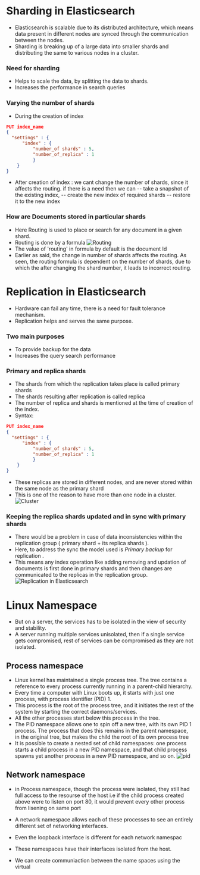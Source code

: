 # Sharding in Elasticsearch 
- Elasticsearch is scalable due to its distributed architecture, which means data present in different nodes are synced through the communication between the nodes. 
- Sharding is breaking up of a large data into smaller shards and distributing the same to various nodes in a cluster.
### Need for sharding 
- Helps to  scale the data, by splitting the data to shards.
- Increases the performance in search queries
### Varying the number of shards
- During the creation of index   
```json
PUT index_name
{
  "settings" : {
	  "index" : {
		  "number_of shards" : 5,
		  "number_of_replica" : 1
		  }
	}
}
```
- After creation of index : we cant change the number of shards, since it affects the routing. if there is a need then we can 
-- take a snapshot of the existing index, 
-- create the new index of required shards
-- restore it to the new index

### How are Documents stored in particular shards
- Here Routing is used to place or search for any document in a given shard.
- Routing is done by a formula
![Routing]( https://codingexplained.com/wp-content/uploads/Routing-1024x863.png )
- The value of 'routing' in formula by default is the document Id
- Earlier as said, the change in number of shards affects the routing. As seen, the routing formula is dependent on the number of shards, due to which the after changing the shard number, it leads to incorrect routing.            
# Replication in Elasticsearch

- Hardware can fail any time, there is a need for fault tolerance mechanism.
-  Replication helps and serves the same purpose. 

### Two main purposes
- To provide backup for the data
- Increases the query search performance 
### Primary and replica shards
- The shards from which the replication takes place is called primary shards
- The shards resulting after replication is called replica
- The number of replica and shards is mentioned at the time of creation of the index.
- Syntax:
```json
PUT index_name
{
  "settings" : {
	  "index" : {
		  "number_of shards" : 5,
		  "number_of_replica" : 1
		  }
	}
}
```	
   
   - These replicas are stored in different nodes, and are never stored within the same node as the primary shard
   - This is one of the reason  to have more than one node in a cluster. 
![Cluster]( https://www.elastic.co/guide/en/elasticsearch/guide/master/images/elas_0401.png )
   ### Keeping the replica shards updated and in sync with primary shards
   - There would be a problem in case of data inconsistencies within the replication group ( primary shard + its replica shards  ).
   - Here, to address the sync the model used is *Primary backup* for replication .
   - This means any index operation like adding removing and updation of documents is first done in primary shards and then changes are communicated to the replicas in the replication group.
   ![ Replication in Elasticsearch ]( https://codingexplained.com/wp-content/uploads/7-1024x732.png)
   
   # Linux Namespace
   - But on a server, the services has to be isolated in the view of security and stability.
   - A server running multiple services unisolated, then if a single service gets compromised, rest of services can be compromised as they are not isolated.
   ## Process namespace
   - Linux kernel has maintained a single process tree. The tree contains a reference to every process currently running in a parent-child hierarchy.
   - Every time a computer with Linux boots up, it starts with just one process, with process identifier (PID) 1. 
   - This process is the root of the process tree, and it initiates the rest of the system by starting the correct daemons/services. 
   - All the other processes start below this process in the tree. 
   - The PID namespace allows one to spin off a new tree, with its own PID 1 process. The process that does this remains in the parent namespace, in the original tree, but makes the child the root of its own process tree
   - It is possible to create a nested set of child namespaces: one process starts a child process in a new PID namespace, and that child process spawns yet another process in a new PID namespace, and so on.
   ![pid](https://uploads.toptal.io/blog/image/674/toptal-blog-image-1416487554032.png)
   ## Network namespace
   - in Process namespace, though the process were isolated, they still had full access to the resourse of the host i.e if the child process created above were to listen on port 80, it would prevent every other process from lisening on same port
   - A network namespace allows each of these processes to see an entirely different set of networking interfaces. 
   - Even the loopback interface is different for each network namespac
   - These namespaces have their interfaces isolated from the host.
   
   - We can create communiaction between the name spaces using the virtual 
